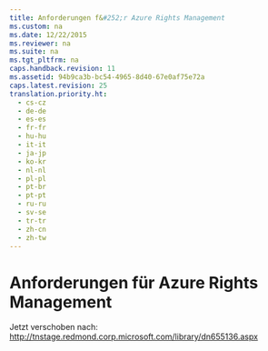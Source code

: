 ```yaml
---
title: Anforderungen f&#252;r Azure Rights Management
ms.custom: na
ms.date: 12/22/2015
ms.reviewer: na
ms.suite: na
ms.tgt_pltfrm: na
caps.handback.revision: 11
ms.assetid: 94b9ca3b-bc54-4965-8d40-67e0af75e72a
caps.latest.revision: 25
translation.priority.ht: 
  - cs-cz
  - de-de
  - es-es
  - fr-fr
  - hu-hu
  - it-it
  - ja-jp
  - ko-kr
  - nl-nl
  - pl-pl
  - pt-br
  - pt-pt
  - ru-ru
  - sv-se
  - tr-tr
  - zh-cn
  - zh-tw
---
```

# Anforderungen f&#252;r Azure Rights Management
Jetzt verschoben nach: http://tnstage.redmond.corp.microsoft.com/library/dn655136.aspx

